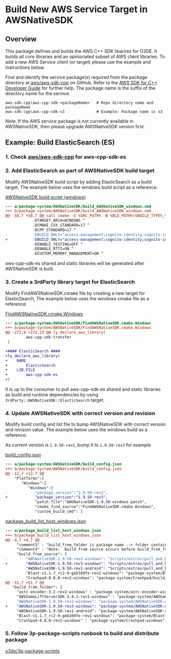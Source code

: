 # Build New AWS Service Target in AWSNativeSDK
## Overview

This package defines and builds the AWS C++ SDK libarires for O3DE. It builds all core libraries and an opinionated subset of AWS client libraries. To add a new AWS Service client (or target) please use the example and instructions below.

Find and identify the service package(s) required from the package directory at [aws/aws-sdk-cpp](https://github.com/aws/aws-sdk-cpp) on GitHub. Refer to the [AWS SDK for C++ Developer Guide](https://docs.aws.amazon.com/sdk-for-cpp/v1/developer-guide/welcome.html) for further help.
The package name is the suffix of the directory name for the service.

```
aws-sdk-cpp\aws-cpp-sdk-<packageName>   # Repo directory name and packageName
aws-sdk-cpp\aws-cpp-sdk-s3              # Example: Package name is s3
```

Note: If the AWS service package is not currently available in AWSNativeSDK, then please upgrade AWSNativeSDK version first.

## Example: Build ElasticSearch (ES)

### 1. Check [aws/aws-sdk-cpp](https://github.com/aws/aws-sdk-cpp) for aws-cpp-sdk-es

### 2. Add ElasticSearch as part of AWSNativeSDK build target
Modify AWSNativeSDK build script by adding ElasticSearch as a build target. The example below uses the windows build script as a reference:

[AWSNativeSDK build script (windows)](https://github.com/o3de/3p-package-source/blob/main/package-system/AWSNativeSDK/build_AWSNativeSDK_windows.cmd)
```diff
--- a/package-system/AWSNativeSDK/build_AWSNativeSDK_windows.cmd
+++ b/package-system/AWSNativeSDK/build_AWSNativeSDK_windows.cmd
@@ -58,7 +58,7 @@ call cmake -S %SRC_PATH% -B %BLD_PATH%\%BUILD_TYPE%_%LIB_TYPE% ^
            -DTARGET_ARCH=WINDOWS ^
            -DCMAKE_CXX_STANDARD=17 ^
            -DCPP_STANDARD=17 ^
-           -DBUILD_ONLY="access-management;cognito-identity;cognito-idp;core;devicefarm;dynamodb;gamelift;identity-management;kinesis;lambda;queues;s3;sns;sqs;sts;transfer" ^
+           -DBUILD_ONLY="access-management;cognito-identity;cognito-idp;core;devicefarm;dynamodb;es;gamelift;identity-management;kinesis;lambda;queues;s3;sns;sqs;sts;transfer" ^
            -DENABLE_TESTING=OFF ^
            -DENABLE_RTTI=ON ^
            -DCUSTOM_MEMORY_MANAGEMENT=ON ^
```
aws-cpp-sdk-es shared and static libraries will be generated after AWSNativeSDK is built.

### 3. Create a 3rdParty library target for ElasticSearch
Modify FindAWSNativeSDK.cmake file by creating a new target for ElasticSearch, The example below uses the windows cmake file as a reference:

[FindAWSNativeSDK.cmake.Windows](https://github.com/o3de/3p-package-source/blob/main/package-system/AWSNativeSDK/FindAWSNativeSDK.cmake.Windows)
```diff
--- a/package-system/AWSNativeSDK/FindAWSNativeSDK.cmake.Windows
+++ b/package-system/AWSNativeSDK/FindAWSNativeSDK.cmake.Windows
@@ -272,6 +272,13 @@ ly_declare_aws_library(
         aws-cpp-sdk-transfer
 )

+#### ElasticSearch ####
+ly_declare_aws_library(
+    NAME
+        ElasticSearch
+    LIB_FILE
+        aws-cpp-sdk-es
+)
```
It is up to the consumer to pull aws-cpp-sdk-es shared and static libraries as build and runtime dependencies by using `3rdParty::AWSNativeSDK::ElasticSearch` target.

### 4. Update AWSNativeSDK with correct version and revision
Modify build config and list file to bump AWSNativeSDK with correct version and revision value. The example below uses the windows build as a reference:

As current version is `1.9.50-rev2`, bump it to `1.9.50-rev3` for example

[build_config.json](https://github.com/o3de/3p-package-source/blob/main/package-system/AWSNativeSDK/build_config.json)
```diff
--- a/package-system/AWSNativeSDK/build_config.json
+++ b/package-system/AWSNativeSDK/build_config.json
@@ -12,7 +12,7 @@
    "Platforms":{
       "Windows":{
          "Windows":{
-            "package_version":"1.9.50-rev2",
+            "package_version":"1.9.50-rev3",
             "patch_file":"AWSNativeSDK-1.9.50-windows.patch",
             "cmake_find_source":"FindAWSNativeSDK.cmake.Windows",
             "custom_build_cmd": [
```
[package_build_list_host_windows.json](https://github.com/o3de/3p-package-source/blob/main/package_build_list_host_windows.json)
```diff
--- a/package_build_list_host_windows.json
+++ b/package_build_list_host_windows.json
@@ -4,7 +4,7 @@
     "comment3" : "build_from_folder is package name --> folder containing built image of package",
     "comment4" : "Note:  Build from source occurs before build_from_folder",
     "build_from_source": {
-        "AWSNativeSDK-1.9.50-rev2-windows": "Scripts/extras/pull_and_build_from_git.py ../../package-system/AWSNativeSDK --platform-name Windows --package-root ../../package-system --clean",
+        "AWSNativeSDK-1.9.50-rev3-windows": "Scripts/extras/pull_and_build_from_git.py ../../package-system/AWSNativeSDK --platform-name Windows --package-root ../../package-system --clean",
         "AWSNativeSDK-1.9.50-rev1-android": "Scripts/extras/pull_and_build_from_git.py ../../package-system/AWSNativeSDK --platform-name Android --package-root ../../package-system --clean",
         "Blast-v1.1.7_rc2-9-geb169fe-rev2-windows": "package-system/Blast/build_package_image.py --platform-name windows",
         "Crashpad-0.8.0-rev2-windows": "package-system/Crashpad/build_package_image.py",
@@ -51,7 +51,7 @@
   "build_from_folder": {
     "astc-encoder-3.2-rev2-windows" : "package-system/astc-encoder-windows",
     "AWSGameLiftServerSDK-3.4.1-rev1-windows" : "package-system/AWSGameLiftServerSDK/windows",
-    "AWSNativeSDK-1.9.50-rev2-windows": "package-system/AWSNativeSDK-windows",
+    "AWSNativeSDK-1.9.50-rev3-windows": "package-system/AWSNativeSDK-windows",
     "AWSNativeSDK-1.9.50-rev1-android": "package-system/AWSNativeSDK-android",
     "Blast-v1.1.7_rc2-9-geb169fe-rev1-windows": "package-system/Blast-windows",
     "Crashpad-0.8.0-rev2-windows" : "package-system/Crashpad-windows",
```

### 5. Follow 3p-package-scripts runbook to build and distribute package
[o3de/3p-package-scripts](https://github.com/o3de/3p-package-scripts/blob/main/README.md)
